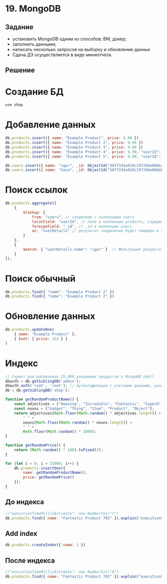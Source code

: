# 19. MongoDB

## Задание
- установить MongoDB одним из способов: ВМ, докер;
- заполнить данными;
- написать несколько запросов на выборку и обновление данных
- Сдача ДЗ осуществляется в виде миниотчета.

## Решение
# Создание БД
```js
use shop
```


#  Добавление данных
```js
db.products.insert({ name: "Example Product", price: 9.99 })
db.products.insert({ name: "Example Product 2", price: 9.99 })
db.products.insert({ name: "Example Product 3", price: 9.99 })
db.products.insert({ name: "Example Product 4", price: 9.99, "userId": ObjectId("507f191e810c19729de860ea") })
db.products.insert({ name: "Example Product 5", price: 9.99, "userId": ObjectId("507f191e810c19729de860eb") })

db.users.insert({ name: "igor", _id: ObjectId("507f191e810c19729de860ea") })
db.users.insert({ name: "Vasa", _id: ObjectId("507f191e810c19729de860eb") })
```


# Поиск ссылок
```js
db.products.aggregate([
    {
        $lookup: {
            from: "users", // соединяем с коллекцией users
            localField: "userId", // поле в коллекции products, содержащее ссылку на _id пользователя
            foreignField: "_id", // _id в коллекции users
            as: "userDetails" // результат соединения будет помещён в это поле
        }
    },
    {
        $match: { "userDetails.name": "igor" }  // Фильтрация результатов, чтобы найти заказы пользователя с именем igor
    }
]);
```


# Поиск обычный
```js
db.products.find({ "name": "Example Product 2" })
db.products.find({ "name": "Example Product 2" })
```


# Обновление данных
```js
db.products.updateOne(
    { name: "Example Product" },
    { $set: { price: 222 } }
)
```

# Индекс

```js
// Скрипт для добавления 25,000 рандомных продуктов в MongoDB shell
dbauth = db.getSiblingDB('admin');
dbauth.auth('root', 'root'); // Аутентификация с учетными данными, указанными в Docker Compose
db = db.getSiblingDB('shop');

function getRandomProductName() {
    const adjectives = ["Amazing", "Incredible", "Fantastic", "Superb", "Stellar"];
    const nouns = ["Gadget", "Thing", "Item", "Product", "Object"];
    return adjectives[Math.floor(Math.random() * adjectives.length)] +
        " " +
        nouns[Math.floor(Math.random() * nouns.length)] +
        " " +
        Math.floor(Math.random() * 1000);
}

function getRandomPrice() {
    return (Math.random() * 100).toFixed(2);
}

for (let i = 0; i < 25000; i++) {
    db.products.insertOne({
        name: getRandomProductName(),
        price: getRandomPrice()
    });
}
```

## До индекса
```js
//"executionTimeMillisEstimate": new NumberInt("7")
db.products.find({ name: "Fantastic Product 703" }).explain("executionStats")
```

## Add index
```js
db.products.createIndex({ name: 1 })
```

## После индекса
```js
//"executionTimeMillisEstimate": new NumberInt("0")
db.products.find({ name: "Fantastic Product 703" }).explain("executionStats")
```